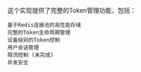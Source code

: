 这个实现提供了完整的Token管理功能，包括：

    基于Redis连接池的高性能存储
    完整的Token生命周期管理
    设备级别的Token控制
    用户会话管理
    限流控制 (未完成)
    并发安全
